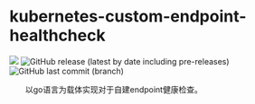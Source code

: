 # kubernetes-custom-endpoint-healthcheck

![](https://img.shields.io/github/license/HuaJuanJiang/kubernetes-custom-endpoint-healthcheck?style=plastic)
![GitHub release (latest by date including pre-releases)](https://img.shields.io/github/v/release/HuaJuanJiang/kubernetes-custom-endpoint-healthcheck?include_prereleases&style=plastic)
![GitHub last commit (branch)](https://img.shields.io/github/last-commit/HuaJuanJiang/kubernetes-custom-endpoint-healthcheck/master?style=plastic)

&emsp;&emsp;以go语言为载体实现对于自建endpoint健康检查。

